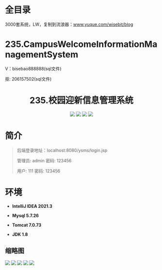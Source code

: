# 全目录

3000套系统，LW，复制到流浪器：www.yuque.com/wisebit/blog

# 235.CampusWelcomeInformationManagementSystem

<p>V：bisebao888888(sql文件)</p>
<p>抠: 206157502(sql文件)</p>

<p><h1 align="center">235.校园迎新信息管理系统</h1></p>


<p align="center">
	<img src="https://img.shields.io/badge/jdk-1.8-orange.svg"/>
    <img src="https://img.shields.io/badge/springm-5.x-lightgrey.svg"/>
    <img src="https://img.shields.io/badge/springmvc-3.x-blue.svg"/>
    <img src="https://img.shields.io/badge/mybatis-5.x-yellow.svg"/>
</p>

# 简介
>
> 
>
> 后端登录地址：localhost:8080/ysms/login.jsp
>
> 管理员: admin   密码: 123456
>
> 用户: 111   密码: 123456
>

# 环境

- <b>IntelliJ IDEA 2021.3</b>

- <b>Mysql 5.7.26</b>

- <b>Tomcat 7.0.73</b>

- <b>JDK 1.8</b>




## 缩略图

![](https://bitwise.oss-cn-heyuan.aliyuncs.com/2024/9/10/b57fa897-d8a5-4384-bb0d-327fdd6cd0a7.png)
![](https://bitwise.oss-cn-heyuan.aliyuncs.com/2024/9/10/c3e76565-e0c4-4a60-a59c-5dfc043768be.png)
![](https://bitwise.oss-cn-heyuan.aliyuncs.com/2024/9/10/211c3578-63fb-4282-99ce-9d376918d918.png)
![](https://bitwise.oss-cn-heyuan.aliyuncs.com/2024/9/10/042fc0d2-2e42-4808-b79f-baa2d610e390.png)
![](https://bitwise.oss-cn-heyuan.aliyuncs.com/2024/9/10/c6240a7b-0078-4cd8-9031-1ebff150e0f2.png)






